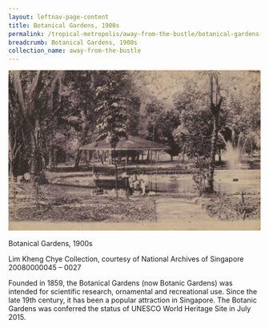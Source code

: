 ```yaml
---
layout: leftnav-page-content
title: Botanical Gardens, 1900s
permalink: /tropical-metropolis/away-from-the-bustle/botanical-gardens-1900s/
breadcrumb: Botanical Gardens, 1900s
collection_name: away-from-the-bustle
---
```


![Botanical Gardens, 1900s](/images/Sub3-3.jpg)
<div class="custom-caption">
<div><p>Botanical Gardens, 1900s</p></div>
<div>Lim Kheng Chye Collection, courtesy of National Archives of Singapore</div>
<div>20080000045 – 0027</div>
</div>

Founded in 1859, the Botanical Gardens (now Botanic Gardens) was intended for scientific research, ornamental and recreational use. Since the late 19th century, it has been a popular attraction in Singapore. The Botanic Gardens was conferred the status of UNESCO World Heritage Site in July 2015.


